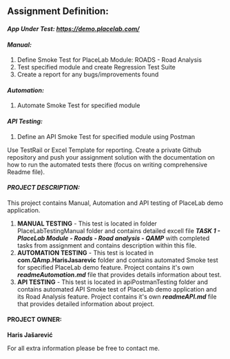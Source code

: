 ## **Assignment Definition:**

#### **_App Under Test: https://demo.placelab.com/_**

#### **_Manual:_**
1. Define Smoke Test for PlaceLab Module: ROADS - Road Analysis
2. Test specified module and create Regression Test Suite
3. Create a report for any bugs/improvements found

#### **_Automation:_**
1. Automate Smoke Test for specified module

#### **_API Testing:_**
1. Define an API Smoke Test for specified module using Postman

Use TestRail or Excel Template for reporting.
Create a private Github repository and push your assignment solution with the documentation on how to run the automated tests there (focus on writing comprehensive Readme file). 


#### **_PROJECT DESCRIPTION:_**

This project contains Manual, Automation and API testing of PlaceLab demo application.

1. **MANUAL TESTING** - This test is located in folder PlaceLabTestingManual folder and contains detailed excell file _**TASK 1 - PlaceLab Module - Roads - Road analysis - QAMP**_ with completed tasks from assignment and contains description within this file.
2. **AUTOMATION TESTING** - This test is located in **com.QAmp.HarisJasarevic** folder and contains automated Smoke test for specified PlaceLab demo feature. Project contains it's own **_readmeAutomation.md_** file that provides details information about test.
3. **API TESTING** - This test is located in apiPostmanTesting folder and contains automated API Smoke test of PlaceLab demo application and its Road Analysis feature. Project contains it's own **_readmeAPI.md_** file that provides detailed information about project.

#### **PROJECT OWNER:**

**Haris Jašarević**

For all extra information please be free to contact me.